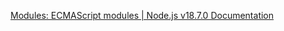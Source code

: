 [Modules: ECMAScript modules | Node.js v18.7.0 Documentation](https://nodejs.org/docs/latest-v18.x/api/esm.html)
